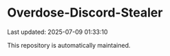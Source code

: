 # Overdose-Discord-Stealer

Last updated: 2025-07-09 01:33:10

This repository is automatically maintained.
